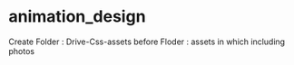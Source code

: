 # animation_design
Create Folder : Drive-Css-assets before Floder : assets in which including photos
